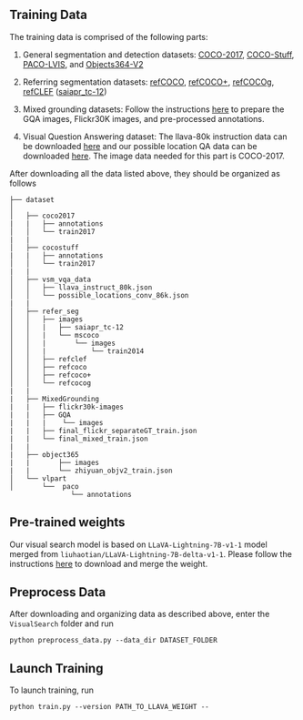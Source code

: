 ## Training Data

The training data is comprised of the following parts:

1. General segmentation and detection datasets: [COCO-2017]([http://images.cocodataset.org/zips/train2017.zip](https://cocodataset.org/#download)), [COCO-Stuff]([http://calvin.inf.ed.ac.uk/wp-content/uploads/data/cocostuffdataset/stuffthingmaps_trainval2017.zip](https://github.com/nightrome/cocostuff)), [PACO-LVIS](https://github.com/facebookresearch/paco/tree/main#dataset-setup), and [Objects364-V2](https://www.objects365.org/overview.html)

2. Referring segmentation datasets: [refCOCO](https://web.archive.org/web/20220413011718/https://bvisionweb1.cs.unc.edu/licheng/referit/data/refcoco.zip), [refCOCO+](https://web.archive.org/web/20220413011656/https://bvisionweb1.cs.unc.edu/licheng/referit/data/refcoco+.zip), [refCOCOg](https://web.archive.org/web/20220413012904/https://bvisionweb1.cs.unc.edu/licheng/referit/data/refcocog.zip), [refCLEF](https://web.archive.org/web/20220413011817/https://bvisionweb1.cs.unc.edu/licheng/referit/data/refclef.zip) ([saiapr_tc-12](https://web.archive.org/web/20220515000000/http://bvisionweb1.cs.unc.edu/licheng/referit/data/images/saiapr_tc-12.zip)) 

3. Mixed grounding datasets: Follow the instructions [here](https://github.com/ashkamath/mdetr/blob/main/.github/pretrain.md) to prepare the GQA images, Flickr30K images, and pre-processed annotations.

4. Visual Question Answering dataset: The llava-80k instruction data can be downloaded [here](https://huggingface.co/datasets/liuhaotian/LLaVA-Instruct-150K/blob/main/llava_instruct_80k.json) and our possible location QA data can be downloaded [here](https://huggingface.co/datasets/craigwu/vsm_vqa_data). The image data needed for this part is COCO-2017.

After downloading all the data listed above, they should be organized as follows
```
├── dataset
│
│   ├── coco2017
|   |   ├── annotations
│   │   └── train2017
|   |
│   ├── cocostuff
|   |   ├── annotations
│   │   └── train2017
|   |
│   ├── vsm_vqa_data
│   │   ├── llava_instruct_80k.json
│   │   └── possible_locations_conv_86k.json
|   |
│   ├── refer_seg
│   │   ├── images
│   │   |   ├── saiapr_tc-12 
│   │   |   └── mscoco
│   │   |       └── images
│   │   |           └── train2014
│   │   ├── refclef
│   │   ├── refcoco
│   │   ├── refcoco+
│   │   └── refcocog
|   |
|   ├── MixedGrounding
|   |   ├── flickr30k-images
|   |   ├── GQA
|   |   |    └── images
|   |   ├── final_flickr_separateGT_train.json
|   |   └── final_mixed_train.json
|   |
|   ├── object365
|   |       ├── images
|   |       └── zhiyuan_objv2_train.json
│   └── vlpart
│       └──  paco
               └── annotations
```

## Pre-trained weights

Our visual search model is based on `LLaVA-Lightning-7B-v1-1` model merged from `liuhaotian/LLaVA-Lightning-7B-delta-v1-1`. Please follow the instructions [here](https://github.com/haotian-liu/LLaVA/blob/main/docs/MODEL_ZOO.md) to download and merge the weight.

## Preprocess Data

After downloading and organizing data as described above, enter the `VisualSearch` folder and run

```
python preprocess_data.py --data_dir DATASET_FOLDER
```
## Launch Training
To launch training, run
```
python train.py --version PATH_TO_LLAVA_WEIGHT --
```
